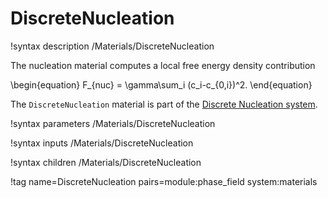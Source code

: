 # DiscreteNucleation

!syntax description /Materials/DiscreteNucleation

The nucleation material computes a local free energy density contribution

\begin{equation}
F_{nuc} = \gamma\sum_i (c_i-c_{0,i})^2.
\end{equation}

The `DiscreteNucleation` material is part of the [Discrete Nucleation system](Nucleation/DiscreteNucleation.md).

!syntax parameters /Materials/DiscreteNucleation

!syntax inputs /Materials/DiscreteNucleation

!syntax children /Materials/DiscreteNucleation

!tag name=DiscreteNucleation pairs=module:phase_field system:materials
